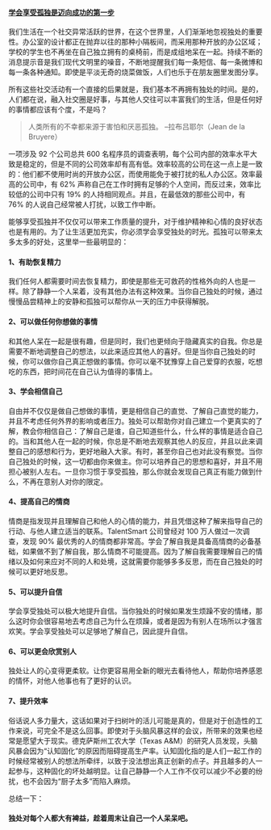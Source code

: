 #### [学会享受孤独是迈向成功的第一步](http://www.nowamagic.net/librarys/news/detail/2192)

我们生活在一个社交异常活跃的世界，在这个世界里，人们渐渐地忽视独处的重要性。办公室的设计都正在抛弃以往的那种小隔板间，而采用那种开放的办公区域；学校的学生也不再坐在自己独立拥有的桌椅前，而是成组地呆在一起。持续不断的消息提示音是我们现代文明里的噪音，不断地提醒我们每一条短信、每一条微博和每一条各种通知。即使是平淡无奇的烧菜做饭，人们也乐于在朋友圈里发图分享。

所有这些社交活动有一个直接的后果就是，我们基本不再拥有独处的时间。是的，人们都在说，融入社交圈是好事，与其他人交往可以丰富我们的生活，但是任何好的事情都应该有个度，不是吗？

>人类所有的不幸都来源于害怕和厌恶孤独。
>–拉布吕耶尔（Jean de la Bruyere）



一项涉及 92 个公司总共 600 名程序员的调查表明，每个公司内部的效率水平大致是稳定的，但是不同的公司效率却有高有低。效率较高的公司在这一点上是一致的：他们都不使用时尚的开放办公区，而使用能免于被打扰的私人办公区。效率最高的公司中，有 62% 声称自己在工作时拥有足够的个人空间，而反过来，效率比较低的公司中只有 19% 的人持相同观点。并且，在最低效的那些公司中，有 76% 的人说自己经常被人打扰，以致工作中断。


能够享受孤独并不仅仅可以带来工作质量的提升，对于维护精神和心情的良好状态也是有用的。为了让生活更加充实，你必须学会享受独处的时光。孤独可以带来太多太多的好处，这里举一些最明显的：

#### 1、有助恢复精力

我们任何人都需要时间去恢复精力，即使是那些无可救药的性格外向的人也是一样。除了静静一个人呆着，没有其他办法有这种效果。当你自己独处的时候，通过慢慢品尝精神上的安静和孤独可以帮你从一天的压力中获得解脱。

#### 2、可以做任何你想做的事情

和其他人呆在一起是很有趣，但是同时，我们也更倾向于隐藏真实的自我。你总是需要不断地调整自己的想法，以此来适应其他人的喜好。但是当你自己独处的时候，你可以做你自己真正想做的事情。你可以毫不犹豫穿上自己爱穿的衣服，吃想吃的东西，把时间花在自己认为值得的事情上。

#### 3、学会相信自己

自由并不仅仅是做自己想做的事情，更是相信自己的直觉、了解自己直觉的能力，并且不考虑任何外界的影响或者压力。独处可以帮助你对自己建立一个更真实的了解，教会你相信自己：了解自己是谁，自己知道些什么，什么样的事情是适合自己的。当和其他人在一起的时候，你总是不断地去观察其他人的反应，并且以此来调整自己的感想和行为，更好地融入大家。有时，甚至你自己也对此没有察觉。当你自己独处的时候，这一切都由你来做主。你可以培养自己的思想和喜好，并且不用担心被别人左右。一旦你习惯于享受孤独，那么你就会发现自己真正有能力做到什么，不再在意别人对你的限定。

#### 4、提高自己的情商

情商是指发现并且理解自己和他人的心情的能力，并且凭借这种了解来指导自己的行动、与他人建立适当的联系。TalentSmart 公司曾经对 100 万人做过一次调查，发现 90% 最优秀的人的情商都非常高。学会了解自我是具备高情商的必备基础，如果做不到了解自我，那么情商不可能提高。因为了解自我需要理解自己的情绪以及如何来应对不同的人和处境，这就需要你能够多多反思，而在自己独处的时候可以更好地反思。

#### 5、可以提升自信

学会享受独处可以极大地提升自信。当你独处的时候如果发生烦躁不安的情绪，那么这时你会很容易地去考虑自己为什么在烦躁，或者是因为有别人在场所以才强言欢笑。学会享受独处可以足够地了解自己，因此提升自信。

#### 6、可以更会欣赏别人

独处让人的心变得更柔软。让你更容易用全新的眼光去看待他人，帮助你培养感恩的情怀，对他人他事也有了更好的认识。

#### 7、提升效率

俗话说人多力量大，这话如果对于扫树叶的活儿可能是真的，但是对于创造性的工作来说，可完全不是这么回事。即使对于头脑风暴这样的会议，所带来的效果也经常是愿望大于现实。德克萨斯州工农大学（Texas A&M）的研究人员发现，头脑风暴会因为“认知固化”的原因而阻碍提高生产率。认知固化指的是人们一起工作的时候经常被别人的想法所牵绊，以致于没法想出真正创新的点子。并且越多的人一起参与，这种固化的坏处越明显。让自己静静一个人工作不仅可以减少不必要的纷扰，也不会因为“厨子太多”而陷入麻烦。

总结一下：

#### 独处对每个人都大有裨益，趁着周末让自己一个人呆呆吧。
